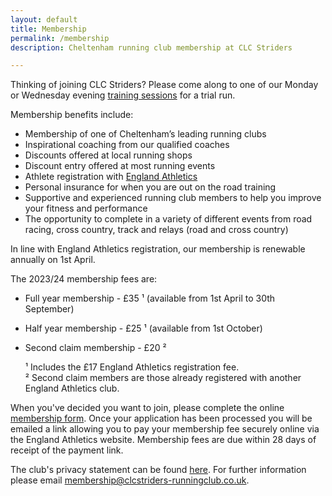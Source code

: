 ```yaml
---
layout: default
title: Membership
permalink: /membership
description: Cheltenham running club membership at CLC Striders

---
```


Thinking of joining CLC Striders? Please come along to one of our Monday or Wednesday evening [training sessions](/training) for a trial run.

Membership benefits include:

- Membership of one of Cheltenham’s leading running clubs
- Inspirational coaching from our qualified coaches
- Discounts offered at local running shops
- Discount entry offered at most running events
- Athlete registration with [England Athletics](https://www.englandathletics.org/athletics-and-running/athlete-registration/)
- Personal insurance for when you are out on the road training
- Supportive and experienced running club members to help you improve your fitness and performance
- The opportunity to complete in a variety of different events from road racing, cross country, track and relays (road and cross country)

In line with England Athletics registration, our membership is renewable annually on 1st April.

The 2023/24 membership fees are:

- Full year membership - £35 &#x00B9; (available from 1st April to 30th September)
- Half year membership - £25 &#x00B9; (available from 1st October)
- Second claim membership - £20 &#x00B2;

  &#x00B9; Includes the £17 England Athletics registration fee.  
  &#x00B2; Second claim members are those already registered with another England Athletics club.

When you've decided you want to join, please complete the online [membership form](/membership-form). Once your application has been processed you will be emailed a link allowing you to pay your membership fee securely online via the England Athletics website. Membership fees are due within 28 days of receipt of the payment link.

The club's privacy statement can be found [here](/privacy). For further information please email <membership@clcstriders-runningclub.co.uk>.
